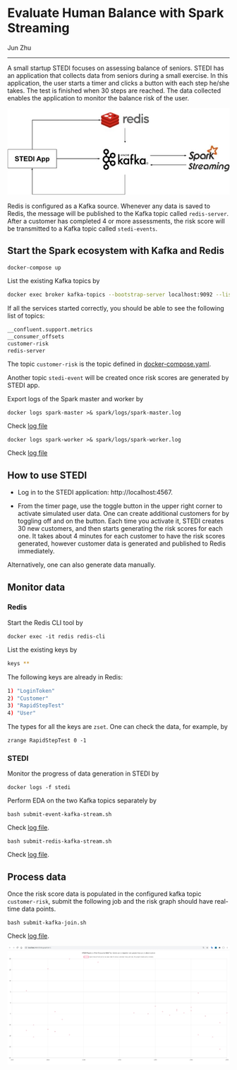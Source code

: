 # Evaluate Human Balance with Spark Streaming

Jun Zhu
___

A small startup STEDI focuses on assessing balance of seniors. STEDI has 
an application that collects data from seniors during a small exercise. 
In this application, the user starts a timer and clicks a button with each step 
he/she takes. The test is finished when 30 steps are reached. The data 
collected enables the application to monitor the balance risk of the user. 

<img src="./architecture.jpg" alt="drawing" width="540"/>

Redis is configured as a Kafka source. Whenever any data is saved to Redis, 
the message will be published to the Kafka topic called `redis-server`. After a 
customer has completed 4 or more assessments, the risk score will be 
transmitted to a Kafka topic called `stedi-events`. 

## Start the Spark ecosystem with Kafka and Redis

```
docker-compose up
```

List the existing Kafka topics by

```sh
docker exec broker kafka-topics --bootstrap-server localhost:9092 --list
```

If all the services started correctly, you should be able to see the following
list of topics:
```
__confluent.support.metrics
__consumer_offsets
customer-risk
redis-server
```
The topic `customer-risk` is the topic defined in [docker-compose.yaml](./docker-compose.yaml).

Another topic `stedi-event` will be created once risk scores are generated by STEDI app.

Export logs of the Spark master and worker by
```
docker logs spark-master >& spark/logs/spark-master.log
```
Check [log file](./spark/logs/spark-master.log)

```
docker logs spark-worker >& spark/logs/spark-worker.log
```
Check [log file](./spark/logs/spark-worker.log)

## How to use STEDI

- Log in to the STEDI application: http://localhost:4567.

- From the timer page, use the toggle button in the upper right corner to 
  activate simulated user data. One can create additional customers for by
  toggling off and on the button. Each time you activate it, STEDI creates 
  30 new customers, and then starts generating the risk scores for each one. 
  It takes about 4 minutes for each customer to have the risk scores generated, 
  however customer data is generated and published to Redis immediately.

Alternatively, one can also generate data manually.

## Monitor data

### Redis

Start the Redis CLI tool by

```
docker exec -it redis redis-cli
```

List the existing keys by
```sh
keys **
```

The following keys are already in Redis:
```sh
1) "LoginToken"
2) "Customer"
3) "RapidStepTest"
4) "User"
```

The types for all the keys are `zset`. One can check the data, for example, by
```
zrange RapidStepTest 0 -1
```

### STEDI

Monitor the progress of data generation in STEDI by

```
docker logs -f stedi
```

Perform EDA on the two Kafka topics separately by

```
bash submit-event-kafka-stream.sh
```
Check [log file](./spark/logs/event_stream.log).

```
bash submit-redis-kafka-stream.sh
```
Check [log file](./spark/logs/redis_stream.log).

## Process data

Once the risk score data is populated in the configured kafka topic 
`customer-risk`, submit the following job and the risk graph should 
have real-time data points.

```
bash submit-kafka-join.sh
```
Check [log file](./spark/logs/kafka_join.log).

![](./screenshots/risk_graph1.jpg)
